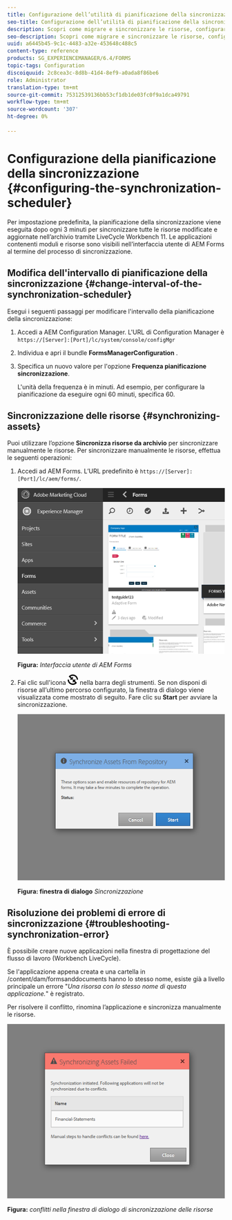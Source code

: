 ```yaml
---
title: Configurazione dell’utilità di pianificazione della sincronizzazione
seo-title: Configurazione dell’utilità di pianificazione della sincronizzazione
description: Scopri come migrare e sincronizzare le risorse, configurare la pianificazione della sincronizzazione e utilizzare le cartelle per disporre le risorse.
seo-description: Scopri come migrare e sincronizzare le risorse, configurare la pianificazione della sincronizzazione e utilizzare le cartelle per disporre le risorse.
uuid: a6445b45-9c1c-4483-a32e-453648c488c5
content-type: reference
products: SG_EXPERIENCEMANAGER/6.4/FORMS
topic-tags: Configuration
discoiquuid: 2c8cea3c-8d8b-41d4-8ef9-a0ada8f86be6
role: Administrator
translation-type: tm+mt
source-git-commit: 75312539136bb53cf1db1de03fc0f9a1dca49791
workflow-type: tm+mt
source-wordcount: '307'
ht-degree: 0%

---
```



# Configurazione della pianificazione della sincronizzazione {#configuring-the-synchronization-scheduler}

Per impostazione predefinita, la pianificazione della sincronizzazione viene eseguita dopo ogni 3 minuti per sincronizzare tutte le risorse modificate e aggiornate nell’archivio tramite LiveCycle Workbench 11. Le applicazioni contenenti moduli e risorse sono visibili nell’interfaccia utente di AEM Forms al termine del processo di sincronizzazione.

## Modifica dell&#39;intervallo di pianificazione della sincronizzazione {#change-interval-of-the-synchronization-scheduler}

Esegui i seguenti passaggi per modificare l&#39;intervallo della pianificazione della sincronizzazione:

1. Accedi a AEM Configuration Manager. L&#39;URL di Configuration Manager è `https://[Server]:[Port]/lc/system/console/configMgr`

1. Individua e apri il bundle **FormsManagerConfiguration** .

1. Specifica un nuovo valore per l&#39;opzione **Frequenza pianificazione sincronizzazione**.

   L&#39;unità della frequenza è in minuti. Ad esempio, per configurare la pianificazione da eseguire ogni 60 minuti, specifica 60.

## Sincronizzazione delle risorse {#synchronizing-assets}

Puoi utilizzare l’opzione **Sincronizza risorse da archivio** per sincronizzare manualmente le risorse. Per sincronizzare manualmente le risorse, effettua le seguenti operazioni:

1. Accedi ad AEM Forms. L’URL predefinito è `https://[Server]:[Port]/lc/aem/forms/`.

   ![Interfaccia utente di AEM Forms](assets/aem_forms_ui.png)

   **Figura:** *Interfaccia utente di AEM Forms*

1. Fai clic sull&#39;icona ![aem6forms_sync](assets/aem6forms_sync.png) nella barra degli strumenti. Se non disponi di risorse all’ultimo percorso configurato, la finestra di dialogo viene visualizzata come mostrato di seguito. Fare clic su **Start** per avviare la sincronizzazione.

   ![Finestra di dialogo Sincronizzazione](assets/migrate-and-syncronize.png)

   **Figura: finestra di dialogo** *Sincronizzazione*

## Risoluzione dei problemi di errore di sincronizzazione {#troubleshooting-synchronization-error}

È possibile creare nuove applicazioni nella finestra di progettazione del flusso di lavoro (Workbench LiveCycle).

Se l&#39;applicazione appena creata e una cartella in /content/dam/formsanddocuments hanno lo stesso nome, esiste già a livello principale un errore &quot;*Una risorsa con lo stesso nome di questa applicazione.*&quot; è registrato.

Per risolvere il conflitto, rinomina l’applicazione e sincronizza manualmente le risorse.

![Conflitti nella finestra di dialogo di sincronizzazione delle risorse](assets/sync-conflict.png)

**Figura:** *conflitti nella finestra di dialogo di sincronizzazione delle risorse*

